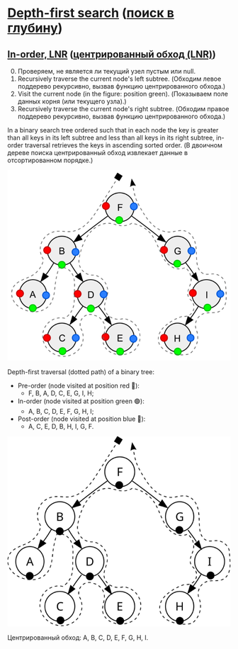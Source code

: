 # [Depth-first search](https://en.wikipedia.org/wiki/Tree_traversal#Depth-first_search) ([поиск в глубину](https://ru.wikipedia.org/wiki/%D0%9E%D0%B1%D1%85%D0%BE%D0%B4_%D0%B4%D0%B5%D1%80%D0%B5%D0%B2%D0%B0#%D0%9F%D0%BE%D0%B8%D1%81%D0%BA_%D0%B2_%D0%B3%D0%BB%D1%83%D0%B1%D0%B8%D0%BD%D1%83))

## [In-order, LNR](https://en.wikipedia.org/wiki/Tree_traversal#In-order,_LNR) ([центрированный обход (LNR)](https://ru.wikipedia.org/wiki/%D0%9E%D0%B1%D1%85%D0%BE%D0%B4_%D0%B4%D0%B5%D1%80%D0%B5%D0%B2%D0%B0#%D0%A6%D0%B5%D0%BD%D1%82%D1%80%D0%B8%D1%80%D0%BE%D0%B2%D0%B0%D0%BD%D0%BD%D1%8B%D0%B9_%D0%BE%D0%B1%D1%85%D0%BE%D0%B4_(LNR)))

0. Проверяем, не является ли текущий узел пустым или null.
1. Recursively traverse the current node's left subtree. (Обходим левое поддерево рекурсивно, вызвав функцию центрированного обхода.)
2. Visit the current node (in the figure: position green). (Показываем поле данных корня (или текущего узла).)
3. Recursively traverse the current node's right subtree. (Обходим правое поддерево рекурсивно, вызвав функцию центрированного обхода.)

In a binary search tree ordered such that in each node the key is greater than all keys in its left subtree and less than all keys in its right subtree, in-order traversal retrieves the keys in ascending sorted order.
(В двоичном дереве поиска центрированный обход извлекает данные в отсортированном порядке.)

![](Sorted_binary_tree_ALL_RGB.svg)

Depth-first traversal (dotted path) of a binary tree:

- Pre-order (node visited at position red 🔴):
   - F, B, A, D, C, E, G, I, H;
- In-order (node visited at position green 🟢):
   - A, B, C, D, E, F, G, H, I;
- Post-order (node visited at position blue 🔵):
   - A, C, E, D, B, H, I, G, F.

![](Sorted_binary_tree_inorder.svg)

Центрированный обход: A, B, C, D, E, F, G, H, I.
